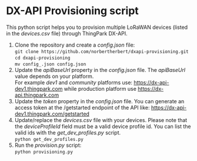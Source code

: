 # DX-API Provisioning script
This python script helps you to provision multiple LoRaWAN devices (listed in the *devices.csv* file) through ThingPark DX-API.

1. Clone the repository and create a *config.json* file:  
`git clone https://github.com/norbertherbert/dxapi-provisioning.git`  
`cd dxapi-provisioning`  
`mv config_.json config.json`  
2. Update the *apiBaseUrl* property in the *config.json* file.
   The *apiBaseUrl* value depends on your platform.  
   For example *dev1* and *community* platforms use: https://dx-api-dev1.thingpark.com while production platform use https://dx-api.thingpark.com
3. Update the *token* property in the *config.json* file.
   You can generate an access token at the /getstarted endpoint of the API like: https://dx-api-dev1.thingpark.com/getstarted
3. Update/replace the *devices.csv* file with your devices.
   Please note that the *deviceProfileId* field must be a valid device profile id. You can list the valid ids with the *get_dev_profiles.py* script.   
   `python get_dev_profiles.py`
4. Run the *provision.py* script:  
`python provisioning.py`
